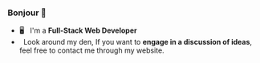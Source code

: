 ### Bonjour 🌴

+ 🖥 &nbsp;&nbsp;I'm a **Full-Stack Web Developer**
+ &nbsp;&nbsp;Look around my den, If you want to **engage in a discussion of ideas**, feel free to contact me through my website. 
